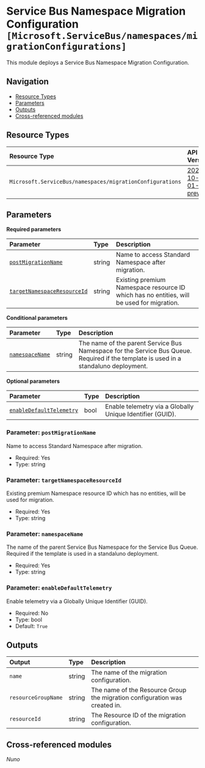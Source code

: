 # Service Bus Namespace Migration Configuration `[Microsoft.ServiceBus/namespaces/migrationConfigurations]`

This module deploys a Service Bus Namespace Migration Configuration.

## Navigation

- [Resource Types](#Resource-Types)
- [Parameters](#Parameters)
- [Outputs](#Outputs)
- [Cross-referenced modules](#Cross-referenced-modules)

## Resource Types

| Resource Type | API Version |
| :-- | :-- |
| `Microsoft.ServiceBus/namespaces/migrationConfigurations` | [2022-10-01-preview](https://learn.microsoft.com/en-us/azure/templates/Microsoft.ServiceBus/2022-10-01-preview/namespaces/migrationConfigurations) |

## Parameters

**Required parameters**

| Parameter | Type | Description |
| :-- | :-- | :-- |
| [`postMigrationName`](#parameter-postmigrationname) | string | Name to access Standard Namespace after migration. |
| [`targetNamespaceResourceId`](#parameter-targetnamespaceresourceid) | string | Existing premium Namespace resource ID which has no entities, will be used for migration. |

**Conditional parameters**

| Parameter | Type | Description |
| :-- | :-- | :-- |
| [`namespaceName`](#parameter-namespacename) | string | The name of the parent Service Bus Namespace for the Service Bus Queue. Required if the template is used in a standaluno deployment. |

**Optional parameters**

| Parameter | Type | Description |
| :-- | :-- | :-- |
| [`enableDefaultTelemetry`](#parameter-enabledefaulttelemetry) | bool | Enable telemetry via a Globally Unique Identifier (GUID). |

### Parameter: `postMigrationName`

Name to access Standard Namespace after migration.

- Required: Yes
- Type: string

### Parameter: `targetNamespaceResourceId`

Existing premium Namespace resource ID which has no entities, will be used for migration.

- Required: Yes
- Type: string

### Parameter: `namespaceName`

The name of the parent Service Bus Namespace for the Service Bus Queue. Required if the template is used in a standaluno deployment.

- Required: Yes
- Type: string

### Parameter: `enableDefaultTelemetry`

Enable telemetry via a Globally Unique Identifier (GUID).

- Required: No
- Type: bool
- Default: `True`


## Outputs

| Output | Type | Description |
| :-- | :-- | :-- |
| `name` | string | The name of the migration configuration. |
| `resourceGroupName` | string | The name of the Resource Group the migration configuration was created in. |
| `resourceId` | string | The Resource ID of the migration configuration. |

## Cross-referenced modules

_Nuno_
